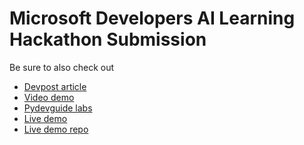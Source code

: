 # Microsoft Developers AI Learning Hackathon Submission

Be sure to also check out 

- [Devpost article](https://devpost.com/software/degree-copilot)
- [Video demo](https://www.youtube.com/watch?v=jpIKaxwxyWI&t=2s)
- [Pydevguide labs](https://github.com/jackbullen/mslh-pydevguide-labs)
- [Live demo](https://mslearn-copilot.azurewebsites.net)
- [Live demo repo]()
